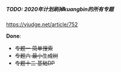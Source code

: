 ##### TODO: 2020年计划刷掉kuangbin的所有专题 

https://vjudge.net/article/752

**Done**:

- ~~专题一 简单搜索~~
- ~~专题六 最小生成树~~
- ~~专题十二 基础DP~~

